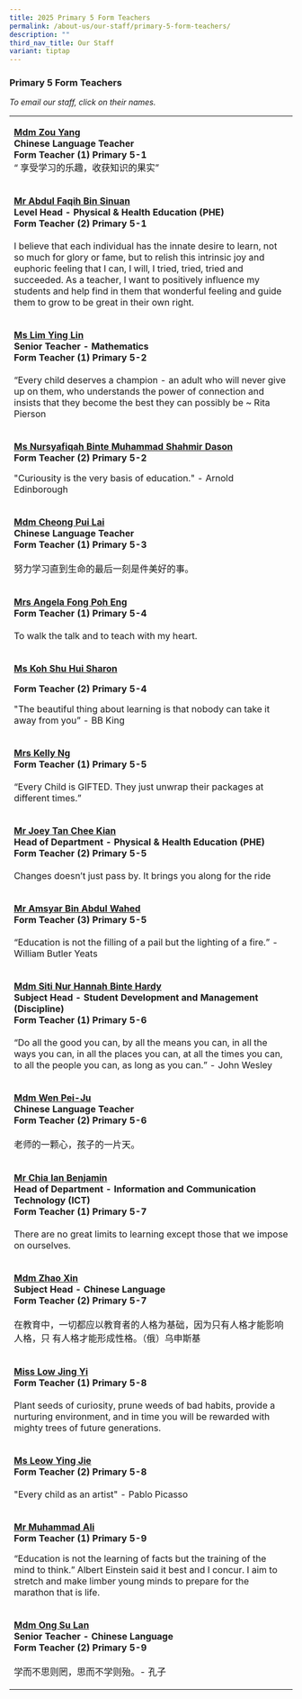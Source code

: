 ```yaml
---
title: 2025 Primary 5 Form Teachers
permalink: /about-us/our-staff/primary-5-form-teachers/
description: ""
third_nav_title: Our Staff
variant: tiptap
---
```

<h3>Primary 5 Form Teachers</h3>
<p><em>To email our staff, click on their names.</em>
</p>
<table style="minWidth: 25px">
<colgroup>
<col>
</colgroup>
<tbody>
<tr>
<td rowspan="1" colspan="1">
<p><strong><a href="mailto:ZOU_YANG@SCHOOLS.GOV.SG" rel="noopener noreferrer nofollow" target="_blank">Mdm Zou Yang</a></strong> 
<br><strong>Chinese Language Teacher<br>Form Teacher (1) Primary 5-1</strong> 
<br>“ 享受学习的乐趣，收获知识的果实”</p>
</td>
</tr>
<tr>
<td rowspan="1" colspan="1">
<p><strong><a href="mailto:ABDUL_FAQIH_SINUAN@SCHOOLS.GOV.SG" rel="noopener noreferrer nofollow" target="_blank">Mr Abdul Faqih Bin Sinuan</a></strong>
<br><strong>Level Head - Physical &amp; Health Education (PHE)</strong> 
<br><strong>Form Teacher (2) Primary 5-1</strong> 
<br>
<br>I believe that each individual has the innate desire to learn, not so
much for glory or fame, but to relish this intrinsic joy and euphoric feeling
that I can, I will, I tried, tried, tried and succeeded. As a teacher,
I want to positively influence my students and help find in them that wonderful
feeling and guide them to grow to be great in their own right.</p>
</td>
</tr>
<tr>
<td rowspan="1" colspan="1">
<p><strong><a href="mailto:LIM_YING_LIN@SCHOOLS.GOV.SG" rel="noopener noreferrer nofollow" target="_blank">Ms Lim Ying Lin</a></strong> 
<br><strong>Senior Teacher - Mathematics<br>Form Teacher (1) Primary 5-2</strong> 
<br>
<br>“Every child deserves a champion - an adult who will never give up on
them, who understands the power of connection and insists that they become
the best they can possibly be ~ Rita Pierson</p>
</td>
</tr>
<tr>
<td rowspan="1" colspan="1">
<p><strong><a href="mailto:NURSYAFIQAH_MUHAMMAD_SHAHMIR_DASON@SCHOOLS.GOV.SG" rel="noopener noreferrer nofollow" target="_blank">Ms Nursyafiqah Binte Muhammad Shahmir Dason</a></strong>
<br><strong>Form Teacher (2) Primary 5-2</strong>
</p>
<p></p>
<p>"Curiousity is the very basis of education." - Arnold Edinborough</p>
</td>
</tr>
<tr>
<td rowspan="1" colspan="1">
<p><strong><a href="mailto:CHEONG_PUI_LAI@SCHOOLS.GOV.SG" rel="noopener noreferrer nofollow" target="_blank">Mdm Cheong Pui Lai</a></strong> 
<br><strong>Chinese Language Teacher<br>Form Teacher (1) Primary 5-3</strong> 
<br>
<br>努力学习直到生命的最后一刻是件美好的事。</p>
</td>
</tr>
<tr>
<td rowspan="1" colspan="1">
<p><strong><a href="mailto:NG_POH_ENG@SCHOOLS.GOV.SG" rel="noopener noreferrer nofollow" target="_blank">Mrs Angela Fong Poh Eng</a></strong> 
<br><strong>Form Teacher (1) Primary 5-4</strong> 
<br>
<br>To walk the talk and to teach with my heart.</p>
</td>
</tr>
<tr>
<td rowspan="1" colspan="1">
<p><strong><a href="mailto:SHARON_KOH@SCHOOLS.GOV.SG" rel="noopener nofollow" target="_blank">Ms Koh Shu Hui Sharon</a></strong>
</p>
<p><strong>Form Teacher (2) Primary 5-4</strong>
</p>
<p></p>
<p>"The beautiful thing about learning is that nobody can take it away from
you” - BB King</p>
</td>
</tr>
<tr>
<td rowspan="1" colspan="1">
<p><strong><a href="mailto:TAY_QIUSHI_KELLY@SCHOOLS.GOV.SG" rel="noopener noreferrer nofollow" target="_blank">Mrs Kelly Ng</a></strong> 
<br><strong>Form Teacher (1) Primary 5-5</strong> 
<br>
<br>“Every Child is GIFTED. They just unwrap their packages at different times.”</p>
</td>
</tr>
<tr>
<td rowspan="1" colspan="1">
<p><strong><a href="mailto:TAN_CHEE_KIAN@SCHOOLS.GOV.SG" rel="noopener noreferrer nofollow" target="_blank">Mr Joey Tan Chee Kian</a></strong> 
<br><strong>Head of Department - Physical &amp; Health Education (PHE)<br>Form Teacher (2) Primary 5-5</strong> 
<br>
<br>Changes doesn’t just pass by. It brings you along for the ride</p>
</td>
</tr>
<tr>
<td rowspan="1" colspan="1">
<p><strong><a href="mailto:AMSYAR_ABDUL_WAHED@SCHOOLS.GOV.SG" rel="noopener noreferrer nofollow" target="_blank"><u>Mr Amsyar Bin Abdul Wahed</u></a></strong> 
<br><strong>Form Teacher (3) Primary 5-5</strong> 
<br>
<br>“Education is not the filling of a pail but the lighting of a fire.” -
William Butler Yeats</p>
</td>
</tr>
<tr>
<td rowspan="1" colspan="1">
<p><strong><a href="mailto:SITI_NUR_HANNAH_HARDY@SCHOOLS.GOV.SG" rel="noopener noreferrer nofollow" target="_blank">Mdm Siti Nur Hannah Binte Hardy</a></strong> 
<br><strong>Subject Head - Student Development and Management (Discipline)<br>Form Teacher (1) Primary 5-6</strong> 
<br>
<br>“Do all the good you can, by all the means you can, in all the ways you
can, in all the places you can, at all the times you can, to all the people
you can, as long as you can.” - John Wesley</p>
</td>
</tr>
<tr>
<td rowspan="1" colspan="1">
<p><strong><a href="mailto:WEN_PEI_JU@SCHOOLS.GOV.SG" rel="noopener noreferrer nofollow" target="_blank">Mdm Wen Pei-Ju</a></strong> 
<br><strong>Chinese Language Teacher<br>Form Teacher (2) Primary 5-6</strong> 
<br>
<br>老师的一颗心，孩子的一片天。</p>
</td>
</tr>
<tr>
<td rowspan="1" colspan="1">
<p><strong><a href="mailto:BENJAMIN_CHIA@SCHOOLS.GOV.SG" rel="noopener noreferrer nofollow" target="_blank">Mr Chia Ian Benjamin</a></strong> 
<br><strong>Head of Department - Information and Communication Technology (ICT)<br>Form Teacher (1) Primary 5-7</strong> 
<br>
<br>There are no great limits to learning except those that we impose on ourselves.</p>
</td>
</tr>
<tr>
<td rowspan="1" colspan="1">
<p><strong><a href="mailto:ZHAO_XIN@SCHOOLS.GOV.SG" rel="noopener noreferrer nofollow" target="_blank">Mdm Zhao Xin</a></strong> 
<br><strong>Subject Head - Chinese Language<br>Form Teacher (2) Primary 5-7</strong> 
<br>
<br>在教育中，一切都应以教育者的人格为基础，因为只有人格才能影响人格，只 有人格才能形成性格。（俄）乌申斯基</p>
</td>
</tr>
<tr>
<td rowspan="1" colspan="1">
<p><strong><a href="mailto:LOW_JING_YI@SCHOOLS.GOV.SG" rel="noopener noreferrer nofollow" target="_blank">Miss Low Jing Yi</a></strong> 
<br><strong>Form Teacher (1) Primary 5-8</strong> 
<br>
<br>Plant seeds of curiosity, prune weeds of bad habits, provide a nurturing
environment, and in time you will be rewarded with mighty trees of future
generations.</p>
</td>
</tr>
<tr>
<td rowspan="1" colspan="1">
<p><strong><a href="mailto:LEOW_YING_JIE@SCHOOLS.GOV.SG" rel="noopener noreferrer nofollow" target="_blank">Ms Leow Ying Jie</a></strong> 
<br><strong>Form Teacher (2) Primary 5-8</strong> 
<br>
<br>"Every child as an artist" - Pablo Picasso</p>
</td>
</tr>
<tr>
<td rowspan="1" colspan="1">
<p><strong><a href="mailto:MUHAMMAD_ALI_MD_YASIN@SCHOOLS.GOV.SG" rel="noopener nofollow" target="_blank">Mr Muhammad Ali </a></strong>
<br><strong>Form Teacher (1) Primary 5-9</strong>
</p>
<p></p>
<p>“Education is not the learning of facts but the training of the mind to
think.” Albert Einstein said it best and I concur. I aim to stretch and
make limber young minds to prepare for the marathon that is life.</p>
</td>
</tr>
<tr>
<td rowspan="1" colspan="1">
<p><strong><a href="mailto:ONG_SU_LAN@SCHOOLS.GOV.SG" rel="noopener noreferrer nofollow" target="_blank">Mdm Ong Su Lan</a></strong> 
<br><strong>Senior Teacher - Chinese Language<br>Form Teacher (2) Primary 5-9</strong> 
<br>
<br>学而不思则罔，思而不学则殆。- 孔子</p>
</td>
</tr>
</tbody>
</table>
<p></p>